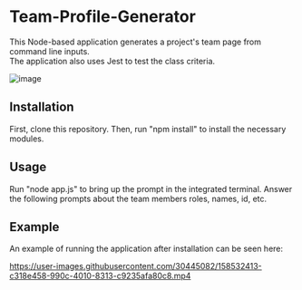 # Team-Profile-Generator

This Node-based application generates a project's team page from command line inputs. 
<br>
The application also uses Jest to test the class criteria. 


![image](https://user-images.githubusercontent.com/30445082/158532196-0a9652fb-79bc-4134-b6d5-aa9fcbe214ff.png)


## Installation
First, clone this repository.
Then, run "npm install" to install the necessary modules.

## Usage
Run "node app.js" to bring up the prompt in the integrated terminal. Answer the following prompts about the team members roles, names, id, etc.

## Example
An example of running the application after installation can be seen here: 

https://user-images.githubusercontent.com/30445082/158532413-c318e458-990c-4010-8313-c9235afa80c8.mp4

